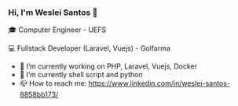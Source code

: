 ### Hi, I'm Weslei Santos 👋

🎓 Computer Engineer - UEFS <br>

💻 Fullstack Developer (Laravel, Vuejs) - Golfarma

- 🔭 I’m currently working on PHP, Laravel, Vuejs, Docker
- 🌱 I’m currently shell script and python
- 📪 How to reach me: https://www.linkedin.com/in/weslei-santos-8858bb173/
<!--
**WesleiSantos/WesleiSantos** is a ✨ _special_ ✨ repository because its `README.md` (this file) appears on your GitHub profile.
-->
